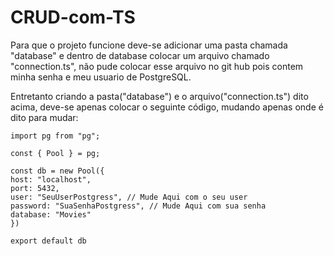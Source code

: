 # CRUD-com-TS

Para que o projeto funcione deve-se adicionar uma pasta chamada "database" e dentro de database colocar um arquivo chamado "connection.ts", não pude colocar esse arquivo no git hub pois contem minha senha e meu usuario de PostgreSQL.

Entretanto criando a pasta("database") e o arquivo("connection.ts") dito acima, deve-se apenas colocar o seguinte código, mudando apenas onde é dito para mudar: 

  ```
import pg from "pg";
  
const { Pool } = pg;
  
const db = new Pool({
  host: "localhost",
  port: 5432,
  user: "SeuUserPostgress", // Mude Aqui com o seu user
  password: "SuaSenhaPostgress", // Mude Aqui com sua senha
  database: "Movies"
 })

export default db
```
